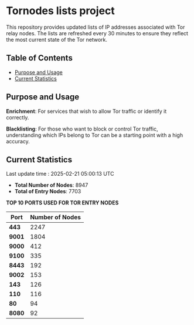 # Tornodes lists project

This repository provides updated lists of IP addresses associated with Tor relay nodes. The lists are refreshed every 30 minutes to ensure they reflect the most current state of the Tor network.

## Table of Contents

- [Purpose and Usage](#purpose-and-usage)
- [Current Statistics](#current-statistics)


## Purpose and Usage

**Enrichment**: For services that wish to allow Tor traffic or identify it correctly.

**Blacklisting**: For those who want to block or control Tor traffic, understanding which IPs belong to Tor can be a starting point with a high accuracy.

## Current Statistics

Last update time : 2025-02-21 05:00:13 UTC

- **Total Number of Nodes**: 8947
- **Total of Entry Nodes**: 7703

**TOP 10 PORTS USED FOR TOR ENTRY NODES**

| **Port** | **Number of Nodes** |
|------|-----------------|
| **443**   | 2247  |
| **9001**   | 1804  |
| **9000**   | 412  |
| **9100**   | 335  |
| **8443**   | 192  |
| **9002**   | 153  |
| **143**   | 126  |
| **110**   | 116  |
| **80**   | 94  |
| **8080**   | 92  |

